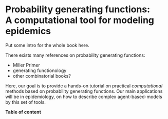 # Probability generating functions: <br> A computational tool for modeling epidemics

Put some intro for the whole book here.

There exists many references on probability generating functions:
- Miller Primer
- generating functionology
- other combinatorial books?

Here, our goal is to provide a hands-on tutorial on practical *computational* methods based on probability generating functions.
Our main applications will be in epidemiology, on how to describe complex agent-based-models by this set of tools.

**Table of content**
```{tableofcontents}
```
